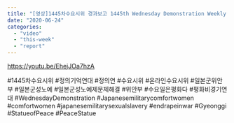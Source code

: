 ```yaml
---
title: "[영상]1445차수요시위 경과보고 1445th Wednesday Demonstration Weekly Update"
date: "2020-06-24"
categories: 
  - "video"
  - "this-week"
  - "report"
---
```


https://youtu.be/EhejJOa7hzA

#1445차수요시위 #정의기억연대 #정의연 #수요시위 #온라인수요시위 #일본군위안부 #일본군성노예 #일본군성노예제문제해결 #위안부 #수요일은평화다 #평화비경기연대 #WednesdayDemonstration #Japanesemilitarycomfortwomen #comfortwomen #japanesemilitarysexualslavery #endrapeinwar #Gyeonggi #StatueofPeace #PeaceStatue
